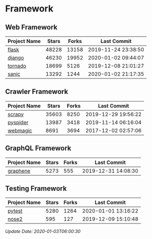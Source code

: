 # Framework

## Web Framework

| Project Name | Stars | Forks | Last Commit |
| ------------ | ----- | ----- | ----------- |
| [flask](https://github.com/pallets/flask) | 48228 | 13158 | 2019-11-24 23:38:50 |
| [django](https://github.com/django/django) | 46230 | 19952 | 2020-01-02 09:44:07 |
| [tornado](https://github.com/tornadoweb/tornado) | 18699 | 5126 | 2019-12-08 21:01:27 |
| [sanic](https://github.com/huge-success/sanic) | 13292 | 1244 | 2020-01-02 21:17:35 |

## Crawler Framework

| Project Name | Stars | Forks | Last Commit |
| ------------ | ----- | ----- | ----------- |
| [scrapy](https://github.com/scrapy/scrapy) | 35603 | 8250 | 2019-12-29 19:56:22 |
| [pyspider](https://github.com/binux/pyspider) | 13987 | 3418 | 2019-11-14 06:16:04 |
| [webmagic](https://github.com/code4craft/webmagic) | 8691 | 3694 | 2017-12-02 02:57:06 |

## GraphQL Framework

| Project Name | Stars | Forks | Last Commit |
| ------------ | ----- | ----- | ----------- |
| [graphene](https://github.com/graphql-python/graphene) | 5273 | 555 | 2019-12-31 14:08:30 |

## Testing Framework

| Project Name | Stars | Forks | Last Commit |
| ------------ | ----- | ----- | ----------- |
| [pytest](https://github.com/pytest-dev/pytest) | 5280 | 1264 | 2020-01-01 13:16:22 |
| [nose2](https://github.com/nose-devs/nose2) | 595 | 127 | 2019-12-09 15:10:48 |

*Update Date: 2020-01-03T06:00:30*